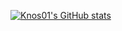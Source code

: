 [![Knos01's GitHub stats](https://github-readme-stats.vercel.app/api?username=Knos01&count_private=true&show_icons=true&hide=commits,prs,contribs)](https://github.com/Knos01/github-readme-stats)
